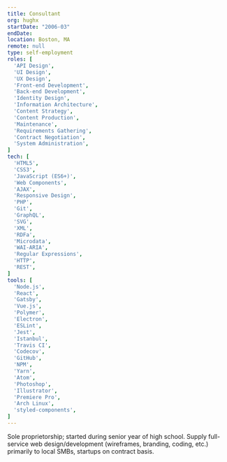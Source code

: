 ```yaml
---
title: Consultant
org: hughx
startDate: "2006-03"
endDate:
location: Boston, MA
remote: null
type: self-employment
roles: [
  'API Design',
  'UI Design',
  'UX Design',
  'Front-end Development',
  'Back-end Development',
  'Identity Design',
  'Information Architecture',
  'Content Strategy',
  'Content Production',
  'Maintenance',
  'Requirements Gathering',
  'Contract Negotiation',
  'System Administration',
]
tech: [
  'HTML5',
  'CSS3',
  'JavaScript (ES6+)',
  'Web Components',
  'AJAX',
  'Responsive Design',
  'PHP',
  'Git',
  'GraphQL',
  'SVG',
  'XML',
  'RDFa',
  'Microdata',
  'WAI-ARIA',
  'Regular Expressions',
  'HTTP',
  'REST',
]
tools: [
  'Node.js',
  'React',
  'Gatsby',
  'Vue.js',
  'Polymer',
  'Electron',
  'ESLint',
  'Jest',
  'Istanbul',
  'Travis CI',
  'Codecov',
  'GitHub',
  'NPM',
  'Yarn',
  'Atom',
  'Photoshop',
  'Illustrator',
  'Premiere Pro',
  'Arch Linux',
  'styled-components',
]
---
```


Sole proprietorship; started during senior year of high school. Supply full-service web design/development (wireframes, branding, coding, etc.) primarily to local SMBs, startups on contract basis.

